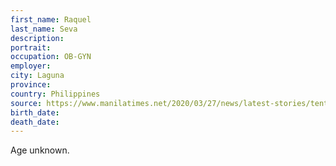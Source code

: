 ```yaml
---
first_name: Raquel
last_name: Seva
description: 
portrait: 
occupation: OB-GYN
employer: 
city: Laguna
province: 
country: Philippines
source: https://www.manilatimes.net/2020/03/27/news/latest-stories/tenth-doctor-dies-to-covid-19-pma/707143/
birth_date: 
death_date: 
---
```


Age unknown.